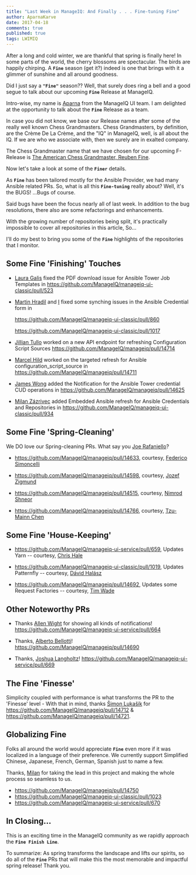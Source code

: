 ```yaml
---
title: "Last Week in ManageIQ: And Finally . . . Fine-tuning Fine"
author: AparnaKarve
date: 2017-04-18
comments: true
published: true
tags: LWIMIQ
---
```


After a long and cold winter, we are thankful that spring is finally here! In some parts of the world, the cherry blossoms are spectacular. The birds are happily chirping. A **`Fine`** season (get it?) indeed is one that brings with it a glimmer of sunshine and all around goodness.

Did I just say a **`"Fine"`** season?? 
Well, that surely does ring a bell and a good segue to talk about our upcoming **`Fine`** Release at ManageIQ.

Intro-wise, my name is [Aparna](https://github.com/AparnaKarve) from the ManageIQ UI team. I am delighted at the opportunity to talk about the **`Fine`** Release as a team.

In case you did not know, we base our Release names after some of the really  well known Chess Grandmasters. Chess Grandmasters, by definition, are the Crème De La Crème, and the "IQ" in ManageIQ, well, is all about the IQ. If we are who we associate with, then we surely are in exalted company.

The Chess Grandmaster name that we have chosen for our upcoming F-Release is [The American Chess Grandmaster, Reuben Fine](https://en.wikipedia.org/wiki/Reuben_Fine).

Now let's take a look at some of the **`Finer`** details.

As **`Fine`** has been tailored mostly for the Ansible Provider, we had many Ansible related PRs. 
So, what is all this **`Fine-tuning`** really about? Well, it's the BUGS! ...Bugs of course.

Said bugs have been the focus nearly all of last week. In addition to the bug resolutions, there also are some refactorings and enhancements.

With the growing number of repositories being split, it's practically impossible to cover all repositories in this article, So...

I'll do my best to bring you some of the **`Fine`** highlights of the repositories that I monitor.


## Some Fine 'Finishing' Touches

- [Laura Galis](https://github.com/lgalis) fixed the PDF download issue for Ansible Tower Job Templates in https://github.com/ManageIQ/manageiq-ui-classic/pull/523

- [Martin Hradil](https://github.com/himdel) and [I](https://github.com/AparnaKarve) fixed some synching issues in the Ansible Credential form in 

   https://github.com/ManageIQ/manageiq-ui-classic/pull/860
 
   https://github.com/ManageIQ/manageiq-ui-classic/pull/1017

- [Jillian Tullo](https://github.com/jntullo) worked on a new API endpoint for refreshing Configuration Script Sources
https://github.com/ManageIQ/manageiq/pull/14714

- [Marcel Hild](https://github.com/durandom) worked on the targeted refresh for Ansible configuration_script_source in 
https://github.com/ManageIQ/manageiq/pull/14711

- [James Wong](https://github.com/jameswnl) added the Notification for the Ansible Tower credential CUD operations in https://github.com/ManageIQ/manageiq/pull/14625

- [Milan Zázrivec](https://github.com/mzazrivec) added Embedded Ansible refresh for Ansible Credentials and Repositories in https://github.com/ManageIQ/manageiq-ui-classic/pull/934


## Some Fine 'Spring-Cleaning'

 We DO love our Spring-cleaning PRs. What say you [Joe Rafaniello](https://github.com/jrafanie)? 


- https://github.com/ManageIQ/manageiq/pull/14633, courtesy, [Federico Simoncelli](https://github.com/simon3z)

- https://github.com/ManageIQ/manageiq/pull/14598, courtesy, [Jozef Zigmund](https://github.com/jzigmund)

- https://github.com/ManageIQ/manageiq/pull/14515, courtesy, [Nimrod Shneor](https://github.com/nimrodshn)

- https://github.com/ManageIQ/manageiq/pull/14766, courtesy, [Tzu-Mainn Chen](https://github.com/tzumainn)

## Some Fine 'House-Keeping'

- https://github.com/ManageIQ/manageiq-ui-service/pull/659, Updates Yarn -- courtesy, [Chris Hale](https://github.com/chalettu)

- https://github.com/ManageIQ/manageiq-ui-classic/pull/1019, Updates Patternfly -- courtesy, [Dávid Halász](https://github.com/skateman)

- https://github.com/ManageIQ/manageiq/pull/14692, Updates some Request Factories -- courtesy, [Tim Wade](https://github.com/imtayadeway)

## Other Noteworthy PRs

- Thanks [Allen Wight](https://github.com/AllenBW) for showing all kinds of notifications! https://github.com/ManageIQ/manageiq-ui-service/pull/664
 
- Thanks, [Alberto Bellotti](https://github.com/abellotti)! https://github.com/ManageIQ/manageiq/pull/14690
 
 - Thanks, [Joshua Langholtz](https://github.com/jjlangholtz)!  https://github.com/ManageIQ/manageiq-ui-service/pull/669


## The Fine 'Finesse'

Simplicity coupled with performance is what transforms the PR to the 'Finesse' level - With that in mind, thanks [Šimon Lukašík](https://github.com/isimluk) for https://github.com/ManageIQ/manageiq/pull/14712 & https://github.com/ManageIQ/manageiq/pull/14721.


## Globalizing Fine

Folks all around the world would appreciate **`Fine`** even more if it was localized in a language of their preference.  We currently support Simplified Chinese, Japanese, French, German, Spanish just to name a few. 

Thanks, [Milan](https://github.com/mzazrivec) for taking the lead in this project and making the whole process so seamless to us.
 - https://github.com/ManageIQ/manageiq/pull/14750
 - https://github.com/ManageIQ/manageiq-ui-classic/pull/1023
 - https://github.com/ManageIQ/manageiq-ui-service/pull/670
 
 
## In Closing...

This is an exciting time in the ManageIQ community as we rapidly approach the **`Fine Finish Line`**. 

To summarize: As spring transforms the landscape and lifts our spirits, so do all of the  **`Fine`** PRs that will make this the most memorable and impactful spring release! Thank you.
